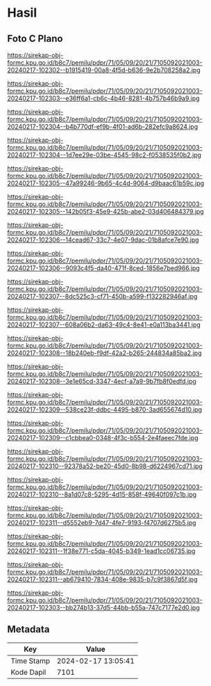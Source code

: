 # Hasil

## Foto C Plano

https://sirekap-obj-formc.kpu.go.id/b8c7/pemilu/pdpr/71/05/09/20/21/7105092021003-20240217-102302--b1915419-00a8-4f5d-b636-9e2b708258a2.jpg

https://sirekap-obj-formc.kpu.go.id/b8c7/pemilu/pdpr/71/05/09/20/21/7105092021003-20240217-102303--e36ff6a1-cb6c-4b46-8281-4b757b46b9a9.jpg

https://sirekap-obj-formc.kpu.go.id/b8c7/pemilu/pdpr/71/05/09/20/21/7105092021003-20240217-102304--b4b770df-ef9b-4f01-ad6b-282efc9a8624.jpg

https://sirekap-obj-formc.kpu.go.id/b8c7/pemilu/pdpr/71/05/09/20/21/7105092021003-20240217-102304--1d7ee29e-03be-4545-98c2-f0538535f0b2.jpg

https://sirekap-obj-formc.kpu.go.id/b8c7/pemilu/pdpr/71/05/09/20/21/7105092021003-20240217-102305--47a99246-9b65-4c4d-9064-d9baac61b59c.jpg

https://sirekap-obj-formc.kpu.go.id/b8c7/pemilu/pdpr/71/05/09/20/21/7105092021003-20240217-102305--142b05f3-45e9-425b-abe2-03d406484379.jpg

https://sirekap-obj-formc.kpu.go.id/b8c7/pemilu/pdpr/71/05/09/20/21/7105092021003-20240217-102306--14cead67-33c7-4e07-9dac-01b8afce7e90.jpg

https://sirekap-obj-formc.kpu.go.id/b8c7/pemilu/pdpr/71/05/09/20/21/7105092021003-20240217-102306--9093c4f5-da40-471f-8ced-1856e7bed966.jpg

https://sirekap-obj-formc.kpu.go.id/b8c7/pemilu/pdpr/71/05/09/20/21/7105092021003-20240217-102307--8dc525c3-cf71-450b-a599-f132282946af.jpg

https://sirekap-obj-formc.kpu.go.id/b8c7/pemilu/pdpr/71/05/09/20/21/7105092021003-20240217-102307--608a06b2-da63-49c4-8e41-e0a113ba3441.jpg

https://sirekap-obj-formc.kpu.go.id/b8c7/pemilu/pdpr/71/05/09/20/21/7105092021003-20240217-102308--18b240eb-f9df-42a2-b265-244834a85ba2.jpg

https://sirekap-obj-formc.kpu.go.id/b8c7/pemilu/pdpr/71/05/09/20/21/7105092021003-20240217-102308--3e1e65cd-3347-4ecf-a7a9-9b7fb8f0edfd.jpg

https://sirekap-obj-formc.kpu.go.id/b8c7/pemilu/pdpr/71/05/09/20/21/7105092021003-20240217-102309--538ce23f-ddbc-4495-b870-3ad655674d10.jpg

https://sirekap-obj-formc.kpu.go.id/b8c7/pemilu/pdpr/71/05/09/20/21/7105092021003-20240217-102309--c1cbbea0-0348-4f3c-b554-2e4faeec7fde.jpg

https://sirekap-obj-formc.kpu.go.id/b8c7/pemilu/pdpr/71/05/09/20/21/7105092021003-20240217-102310--92378a52-be20-45d0-8b98-d6224967cd71.jpg

https://sirekap-obj-formc.kpu.go.id/b8c7/pemilu/pdpr/71/05/09/20/21/7105092021003-20240217-102310--8a1d07c8-5295-4d15-858f-49640f097c1b.jpg

https://sirekap-obj-formc.kpu.go.id/b8c7/pemilu/pdpr/71/05/09/20/21/7105092021003-20240217-102311--d5552eb9-7d47-4fe7-9193-f4707d6275b5.jpg

https://sirekap-obj-formc.kpu.go.id/b8c7/pemilu/pdpr/71/05/09/20/21/7105092021003-20240217-102311--1f38e771-c5da-4045-b349-1ead1cc06735.jpg

https://sirekap-obj-formc.kpu.go.id/b8c7/pemilu/pdpr/71/05/09/20/21/7105092021003-20240217-102311--ab679410-7834-408e-9835-b7c9f3867d5f.jpg

https://sirekap-obj-formc.kpu.go.id/b8c7/pemilu/pdpr/71/05/09/20/21/7105092021003-20240217-102303--bb274b13-37d5-44bb-b55a-747c7177e2d0.jpg


## Metadata

| Key        | Value               |
| ---------- | ------------------- |
| Time Stamp | 2024-02-17 13:05:41 |
| Kode Dapil | 7101                |



